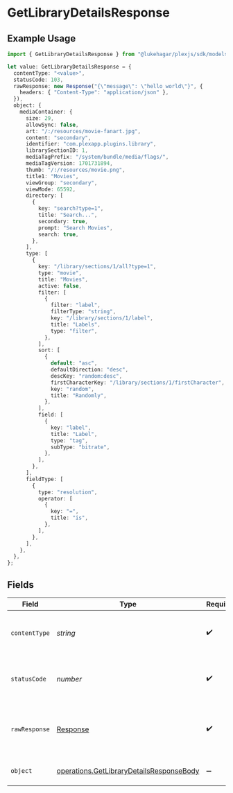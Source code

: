 # GetLibraryDetailsResponse

## Example Usage

```typescript
import { GetLibraryDetailsResponse } from "@lukehagar/plexjs/sdk/models/operations";

let value: GetLibraryDetailsResponse = {
  contentType: "<value>",
  statusCode: 103,
  rawResponse: new Response("{\"message\": \"hello world\"}", {
    headers: { "Content-Type": "application/json" },
  }),
  object: {
    mediaContainer: {
      size: 29,
      allowSync: false,
      art: "/:/resources/movie-fanart.jpg",
      content: "secondary",
      identifier: "com.plexapp.plugins.library",
      librarySectionID: 1,
      mediaTagPrefix: "/system/bundle/media/flags/",
      mediaTagVersion: 1701731894,
      thumb: "/:/resources/movie.png",
      title1: "Movies",
      viewGroup: "secondary",
      viewMode: 65592,
      directory: [
        {
          key: "search?type=1",
          title: "Search...",
          secondary: true,
          prompt: "Search Movies",
          search: true,
        },
      ],
      type: [
        {
          key: "/library/sections/1/all?type=1",
          type: "movie",
          title: "Movies",
          active: false,
          filter: [
            {
              filter: "label",
              filterType: "string",
              key: "/library/sections/1/label",
              title: "Labels",
              type: "filter",
            },
          ],
          sort: [
            {
              default: "asc",
              defaultDirection: "desc",
              descKey: "random:desc",
              firstCharacterKey: "/library/sections/1/firstCharacter",
              key: "random",
              title: "Randomly",
            },
          ],
          field: [
            {
              key: "label",
              title: "Label",
              type: "tag",
              subType: "bitrate",
            },
          ],
        },
      ],
      fieldType: [
        {
          type: "resolution",
          operator: [
            {
              key: "=",
              title: "is",
            },
          ],
        },
      ],
    },
  },
};
```

## Fields

| Field                                                                                                       | Type                                                                                                        | Required                                                                                                    | Description                                                                                                 |
| ----------------------------------------------------------------------------------------------------------- | ----------------------------------------------------------------------------------------------------------- | ----------------------------------------------------------------------------------------------------------- | ----------------------------------------------------------------------------------------------------------- |
| `contentType`                                                                                               | *string*                                                                                                    | :heavy_check_mark:                                                                                          | HTTP response content type for this operation                                                               |
| `statusCode`                                                                                                | *number*                                                                                                    | :heavy_check_mark:                                                                                          | HTTP response status code for this operation                                                                |
| `rawResponse`                                                                                               | [Response](https://developer.mozilla.org/en-US/docs/Web/API/Response)                                       | :heavy_check_mark:                                                                                          | Raw HTTP response; suitable for custom response parsing                                                     |
| `object`                                                                                                    | [operations.GetLibraryDetailsResponseBody](../../../sdk/models/operations/getlibrarydetailsresponsebody.md) | :heavy_minus_sign:                                                                                          | The details of the library                                                                                  |